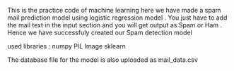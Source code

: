This is the practice code of machine learning
here we have made a spam mail prediction model using logistic regression model .
You just have to add the mail text in the input section and you will get output as Spam or Ham .
Hence we have successfuly created our Spam detection model 

used libraries :
      numpy
      PIL
      Image
      sklearn

The database file for the model is also uploaded as mail_data.csv
